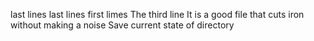 last lines
last lines
first limes
The third line
It is a good file that cuts iron without making a noise
Save current state of directory
